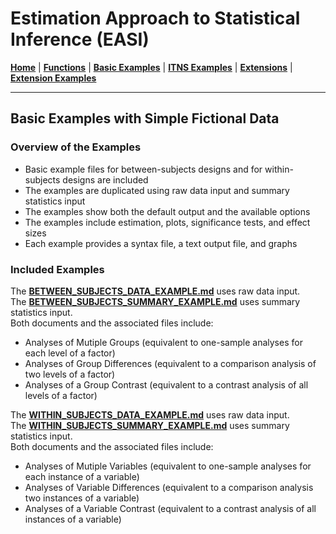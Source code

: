 # Estimation Approach to Statistical Inference (EASI)

[**Home**](https://github.com/cwendorf/EASI/) | 
[**Functions**](https://github.com/cwendorf/EASI/tree/master/A-Functions) | 
[**Basic Examples**](https://github.com/cwendorf/EASI/tree/master/B-BasicExamples) | 
[**ITNS Examples**](https://github.com/cwendorf/EASI/tree/master/C-ITNSExamples) | 
[**Extensions**](https://github.com/cwendorf/EASI/tree/master/D-Extensions) | 
[**Extension Examples**](https://github.com/cwendorf/EASI/tree/master/E-ExtensionExamples) 

---

## Basic Examples with Simple Fictional Data

### Overview of the Examples

- Basic example files for between-subjects designs and for within-subjects designs are included
- The examples are duplicated using raw data input and summary statistics input
- The examples show both the default output and the available options
- The examples include estimation, plots, significance tests, and effect sizes
- Each example provides a syntax file, a text output file, and graphs

### Included Examples

The [**BETWEEN_SUBJECTS_DATA_EXAMPLE.md**](./BETWEEN_SUBJECTS_DATA_EXAMPLE.md) uses raw data input.  
The [**BETWEEN_SUBJECTS_SUMMARY_EXAMPLE.md**](./BETWEEN_SUBJECTS_SUMMARY_EXAMPLE.md) uses summary statistics input.  
Both documents and the associated files include:

- Analyses of Mutiple Groups (equivalent to one-sample analyses for each level of a factor)
- Analyses of Group Differences (equivalent to a comparison analysis of two levels of a factor)
- Analyses of a Group Contrast (equivalent to a contrast analysis of all levels of a factor)

The [**WITHIN_SUBJECTS_DATA_EXAMPLE.md**](./WITHIN_SUBJECTS_DATA_EXAMPLE.md) uses raw data input.  
The [**WITHIN_SUBJECTS_SUMMARY_EXAMPLE.md**](./WITHIN_SUBJECTS_SUMMARY_EXAMPLE.md) uses summary statistics input.  
Both documents and the associated files include:

- Analyses of Mutiple Variables (equivalent to one-sample analyses for each instance of a variable)
- Analyses of Variable Differences (equivalent to a comparison analysis two instances of a variable)
- Analyses of a Variable Contrast (equivalent to a contrast analysis of all instances of a variable)
